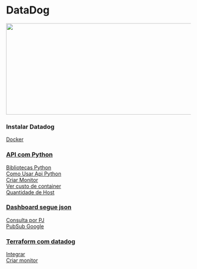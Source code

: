 # DataDog
 

<img src="https://github.com/tbarcelar/tbarcelar/blob/main/avatar.jpg" width="1000" height="250">




### Instalar Datadog 
<a href="https://github.com/tbarcelar/DataDog/blob/main/instalacao/linux Linux">  
Docker <a href="https://github.com/tbarcelar/DataDog/blob/main/instalacao/docker">  
 
### API com Python
Bibliotecas Python <a href='https://github.com/tbarcelar/DataDog/blob/main/apidatadog/o%20que%20instalar%20no%20python'>  
Como Usar Api Python <a href="https://github.com/tbarcelar/DataDog/tree/main/apidatadog">   
Criar Monitor <a href='https://github.com/tbarcelar/DataDog/blob/main/apidatadog/criar%20monitor.py'>  
Ver custo de container <a href='https://github.com/tbarcelar/DataDog/blob/main/apidatadog/ver%20custo%20por%20hora%20de%20container'>  
Quantidade de Host <a href='https://github.com/tbarcelar/DataDog/blob/main/apidatadog/ver%20quantidades%20de%20host%20no%20ambiente'>  
 
###  Dashboard segue json
<a href='https://github.com/tbarcelar/DataDog/blob/main/dashboard/dash%20consulta%20pj'> Consulta por PJ  
PubSub Google <a href='https://github.com/tbarcelar/DataDog/blob/main/dashboard/pubsub%20google'>
 
###  Terraform com datadog
<a href='https://github.com/tbarcelar/DataDog/blob/main/terraform%20no%20datadog/terraform%20como%20logar%20no%20datadog'> Integrar  
Criar monitor <a href='https://github.com/tbarcelar/DataDog/blob/main/terraform%20no%20datadog/criar%20monitor'>


